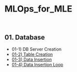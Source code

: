# MLOps_for_MLE

<br>

## 01. Database


- 01-1) DB Server Creation   
- [01-2) Table Creation](https://github.com/Seona056/MLOps_for_MLE/tree/01-2)  
- [01-3) Data Insertion](https://github.com/Seona056/MLOps_for_MLE/tree/01-3)
- [01-4) Data Insertion Loop](https://github.com/Seona056/MLOps_for_MLE/tree/01-4)